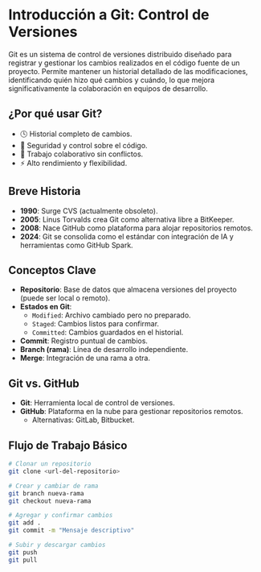 # Introducción a Git: Control de Versiones

Git es un sistema de control de versiones distribuido diseñado para registrar y gestionar los cambios realizados en el código fuente de un proyecto. Permite mantener un historial detallado de las modificaciones, identificando quién hizo qué cambios y cuándo, lo que mejora significativamente la colaboración en equipos de desarrollo.

## ¿Por qué usar Git?

- 🕓 Historial completo de cambios.
- 🔐 Seguridad y control sobre el código.
- 🤝 Trabajo colaborativo sin conflictos.
- ⚡ Alto rendimiento y flexibilidad.

## Breve Historia

- **1990**: Surge CVS (actualmente obsoleto).
- **2005**: Linus Torvalds crea Git como alternativa libre a BitKeeper.
- **2008**: Nace GitHub como plataforma para alojar repositorios remotos.
- **2024**: Git se consolida como el estándar con integración de IA y herramientas como GitHub Spark.

## Conceptos Clave

- **Repositorio**: Base de datos que almacena versiones del proyecto (puede ser local o remoto).
- **Estados en Git**:
  - `Modified`: Archivo cambiado pero no preparado.
  - `Staged`: Cambios listos para confirmar.
  - `Committed`: Cambios guardados en el historial.
- **Commit**: Registro puntual de cambios.
- **Branch (rama)**: Línea de desarrollo independiente.
- **Merge**: Integración de una rama a otra.

## Git vs. GitHub

- **Git**: Herramienta local de control de versiones.
- **GitHub**: Plataforma en la nube para gestionar repositorios remotos.
  - Alternativas: GitLab, Bitbucket.

## Flujo de Trabajo Básico

```bash
# Clonar un repositorio
git clone <url-del-repositorio>

# Crear y cambiar de rama
git branch nueva-rama
git checkout nueva-rama

# Agregar y confirmar cambios
git add .
git commit -m "Mensaje descriptivo"

# Subir y descargar cambios
git push
git pull
